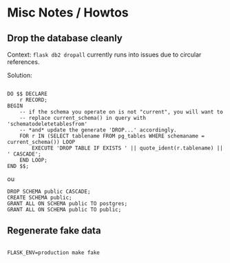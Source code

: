 # Misc Notes / Howtos

## Drop the database cleanly

Context: `flask db2 dropall` currently runs into issues due to circular references.

Solution:

```postgresql

DO $$ DECLARE
    r RECORD;
BEGIN
    -- if the schema you operate on is not "current", you will want to
    -- replace current_schema() in query with 'schematodeletetablesfrom'
    -- *and* update the generate 'DROP...' accordingly.
    FOR r IN (SELECT tablename FROM pg_tables WHERE schemaname = current_schema()) LOOP
        EXECUTE 'DROP TABLE IF EXISTS ' || quote_ident(r.tablename) || ' CASCADE';
    END LOOP;
END $$;
```

ou

```postgresql
DROP SCHEMA public CASCADE;
CREATE SCHEMA public;
GRANT ALL ON SCHEMA public TO postgres;
GRANT ALL ON SCHEMA public TO public;
```

## Regenerate fake data

```shell

FLASK_ENV=production make fake
```
